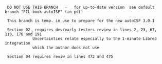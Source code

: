      DO NOT USE THIS BRANCH   -   for up-to-date version  see default branch "FCL-book-autoISF" (in pdf)

     This branch is temp. in use to prepare for the new autoISF 3.0.1

     Section 02  requires dev/early testers review in lines 2, 23, 67, 110, 176 and 191
                Uncertainties relate especially to the 1-minute Libre3 integration 
                which the author does not use

     Section 04 requires reviw in lines 472 and 475

 
